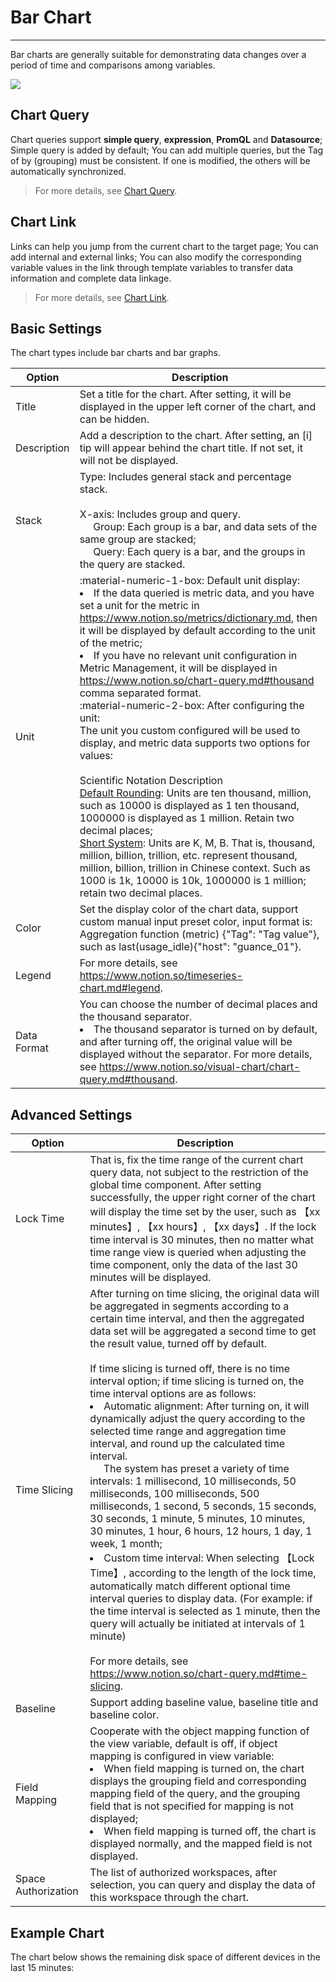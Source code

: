 # Bar Chart

---

Bar charts are generally suitable for demonstrating data changes over a period of time and comparisons among variables.

![](../img/bar.png)

## Chart Query

Chart queries support **simple query**, **expression**, **PromQL** and **Datasource**; Simple query is added by default; You can add multiple queries, but the Tag of by (grouping) must be consistent. If one is modified, the others will be automatically synchronized.

> For more details, see [Chart Query](chart-query.md).

## Chart Link

Links can help you jump from the current chart to the target page; You can add internal and external links; You can also modify the corresponding variable values in the link through template variables to transfer data information and complete data linkage.

> For more details, see [Chart Link](chart-link.md).

## Basic Settings

The chart types include bar charts and bar graphs.

| Option | Description |
| --- | --- |
| Title | Set a title for the chart. After setting, it will be displayed in the upper left corner of the chart, and can be hidden. |
| Description | Add a description to the chart. After setting, an [i] tip will appear behind the chart title. If not set, it will not be displayed. |
| Stack | Type: Includes general stack and percentage stack.<br /><br />X-axis: Includes group and query.<br />&nbsp; &nbsp; &nbsp;Group: Each group is a bar, and data sets of the same group are stacked;<br />&nbsp; &nbsp; &nbsp;Query: Each query is a bar, and the groups in the query are stacked. |
| Unit | :material-numeric-1-box: Default unit display:<br /><li>If the data queried is metric data, and you have set a unit for the metric in https://www.notion.so/metrics/dictionary.md, then it will be displayed by default according to the unit of the metric;<br /><li>If you have no relevant unit configuration in Metric Management, it will be displayed in https://www.notion.so/chart-query.md#thousand comma separated format.<br />:material-numeric-2-box: After configuring the unit:<br />The unit you custom configured will be used to display, and metric data supports two options for values:<br /><br />Scientific Notation Description<br /><u>Default Rounding</u>: Units are ten thousand, million, such as 10000 is displayed as 1 ten thousand, 1000000 is displayed as 1 million. Retain two decimal places;<br /><u>Short System</u>: Units are K, M, B. That is, thousand, million, billion, trillion, etc. represent thousand, million, billion, trillion in Chinese context. Such as 1000 is 1k, 10000 is 10k, 1000000 is 1 million; retain two decimal places. |
| Color | Set the display color of the chart data, support custom manual input preset color, input format is: Aggregation function (metric) {"Tag": "Tag value"}, such as last(usage_idle){"host": "guance_01"}. |
| Legend | For more details, see https://www.notion.so/timeseries-chart.md#legend. |
| Data Format | You can choose the number of decimal places and the thousand separator.<br /><li>The thousand separator is turned on by default, and after turning off, the original value will be displayed without the separator. For more details, see https://www.notion.so/visual-chart/chart-query.md#thousand. |

## Advanced Settings

| Option | Description |
| --- | --- |
| Lock Time | That is, fix the time range of the current chart query data, not subject to the restriction of the global time component. After setting successfully, the upper right corner of the chart will display the time set by the user, such as 【xx minutes】, 【xx hours】, 【xx days】. If the lock time interval is 30 minutes, then no matter what time range view is queried when adjusting the time component, only the data of the last 30 minutes will be displayed. |
| Time Slicing | After turning on time slicing, the original data will be aggregated in segments according to a certain time interval, and then the aggregated data set will be aggregated a second time to get the result value, turned off by default.<br /><br />If time slicing is turned off, there is no time interval option; if time slicing is turned on, the time interval options are as follows:<br /><li>Automatic alignment: After turning on, it will dynamically adjust the query according to the selected time range and aggregation time interval, and round up the calculated time interval.<br />      The system has preset a variety of time intervals: 1 millisecond, 10 milliseconds, 50 milliseconds, 100 milliseconds, 500 milliseconds, 1 second, 5 seconds, 15 seconds, 30 seconds, 1 minute, 5 minutes, 10 minutes, 30 minutes, 1 hour, 6 hours, 12 hours, 1 day, 1 week, 1 month;<br /><li>Custom time interval: When selecting 【Lock Time】, according to the length of the lock time, automatically match different optional time interval queries to display data. (For example: if the time interval is selected as 1 minute, then the query will actually be initiated at intervals of 1 minute)<br /><br />For more details, see https://www.notion.so/chart-query.md#time-slicing. |
| Baseline | Support adding baseline value, baseline title and baseline color. |
| Field Mapping | Cooperate with the object mapping function of the view variable, default is off, if object mapping is configured in view variable:<br /><li>When field mapping is turned on, the chart displays the grouping field and corresponding mapping field of the query, and the grouping field that is not specified for mapping is not displayed;<br /><li>When field mapping is turned off, the chart is displayed normally, and the mapped field is not displayed.<br /> |
| Space Authorization | The list of authorized workspaces, after selection, you can query and display the data of this workspace through the chart. |

## Example Chart

The chart below shows the remaining disk space of different devices in the last 15 minutes: